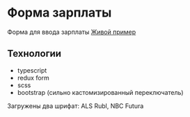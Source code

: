 # Форма зарплаты
Форма для ввода зарплаты
[Живой пример](https://lewiczkijm.github.io/salary-tax-form/)
## Технологии
- typescript
- redux form
- scss
- bootstrap (сильно кастомизированный переключатель)

Загружены два шрифат: ALS Rubl, NBC Futura